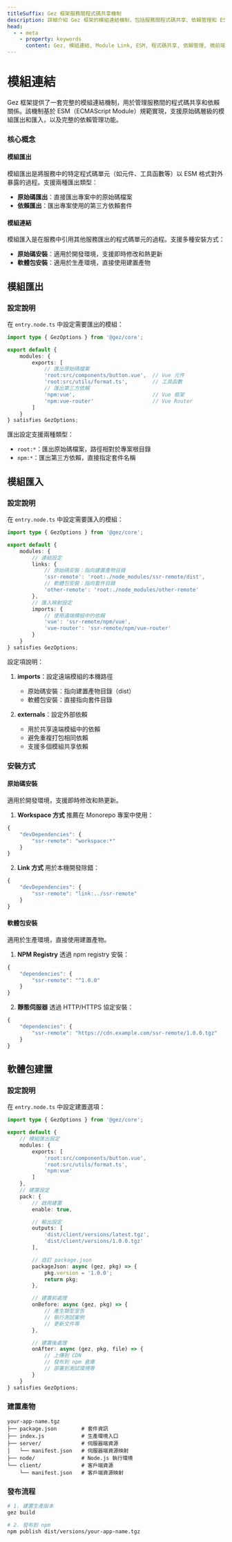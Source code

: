 ```yaml
---
titleSuffix: Gez 框架服務間程式碼共享機制
description: 詳細介紹 Gez 框架的模組連結機制，包括服務間程式碼共享、依賴管理和 ESM 規範實現，幫助開發者建構高效的微前端應用。
head:
  - - meta
    - property: keywords
      content: Gez, 模組連結, Module Link, ESM, 程式碼共享, 依賴管理, 微前端
---
```


# 模組連結

Gez 框架提供了一套完整的模組連結機制，用於管理服務間的程式碼共享和依賴關係。該機制基於 ESM（ECMAScript Module）規範實現，支援原始碼層級的模組匯出和匯入，以及完整的依賴管理功能。

### 核心概念

#### 模組匯出
模組匯出是將服務中的特定程式碼單元（如元件、工具函數等）以 ESM 格式對外暴露的過程。支援兩種匯出類型：
- **原始碼匯出**：直接匯出專案中的原始碼檔案
- **依賴匯出**：匯出專案使用的第三方依賴套件

#### 模組連結
模組匯入是在服務中引用其他服務匯出的程式碼單元的過程。支援多種安裝方式：
- **原始碼安裝**：適用於開發環境，支援即時修改和熱更新
- **軟體包安裝**：適用於生產環境，直接使用建置產物

## 模組匯出

### 設定說明

在 `entry.node.ts` 中設定需要匯出的模組：

```ts title="src/entry.node.ts"
import type { GezOptions } from '@gez/core';

export default {
    modules: {
        exports: [
            // 匯出原始碼檔案
            'root:src/components/button.vue',  // Vue 元件
            'root:src/utils/format.ts',        // 工具函數
            // 匯出第三方依賴
            'npm:vue',                         // Vue 框架
            'npm:vue-router'                   // Vue Router
        ]
    }
} satisfies GezOptions;
```

匯出設定支援兩種類型：
- `root:*`：匯出原始碼檔案，路徑相對於專案根目錄
- `npm:*`：匯出第三方依賴，直接指定套件名稱

## 模組匯入

### 設定說明

在 `entry.node.ts` 中設定需要匯入的模組：

```ts title="src/entry.node.ts"
import type { GezOptions } from '@gez/core';

export default {
    modules: {
        // 連結設定
        links: {
            // 原始碼安裝：指向建置產物目錄
            'ssr-remote': 'root:./node_modules/ssr-remote/dist',
            // 軟體包安裝：指向套件目錄
            'other-remote': 'root:./node_modules/other-remote'
        },
        // 匯入映射設定
        imports: {
            // 使用遠端模組中的依賴
            'vue': 'ssr-remote/npm/vue',
            'vue-router': 'ssr-remote/npm/vue-router'
        }
    }
} satisfies GezOptions;
```

設定項說明：
1. **imports**：設定遠端模組的本機路徑
   - 原始碼安裝：指向建置產物目錄（dist）
   - 軟體包安裝：直接指向套件目錄

2. **externals**：設定外部依賴
   - 用於共享遠端模組中的依賴
   - 避免重複打包相同依賴
   - 支援多個模組共享依賴

### 安裝方式

#### 原始碼安裝
適用於開發環境，支援即時修改和熱更新。

1. **Workspace 方式**
推薦在 Monorepo 專案中使用：
```ts title="package.json"
{
    "devDependencies": {
        "ssr-remote": "workspace:*"
    }
}
```

2. **Link 方式**
用於本機開發除錯：
```ts title="package.json"
{
    "devDependencies": {
        "ssr-remote": "link:../ssr-remote"
    }
}
```

#### 軟體包安裝
適用於生產環境，直接使用建置產物。

1. **NPM Registry**
透過 npm registry 安裝：
```ts title="package.json"
{
    "dependencies": {
        "ssr-remote": "^1.0.0"
    }
}
```

2. **靜態伺服器**
透過 HTTP/HTTPS 協定安裝：
```ts title="package.json"
{
    "dependencies": {
        "ssr-remote": "https://cdn.example.com/ssr-remote/1.0.0.tgz"
    }
}
```

## 軟體包建置

### 設定說明

在 `entry.node.ts` 中設定建置選項：

```ts title="src/entry.node.ts"
import type { GezOptions } from '@gez/core';

export default {
    // 模組匯出設定
    modules: {
        exports: [
            'root:src/components/button.vue',
            'root:src/utils/format.ts',
            'npm:vue'
        ]
    },
    // 建置設定
    pack: {
        // 啟用建置
        enable: true,

        // 輸出設定
        outputs: [
            'dist/client/versions/latest.tgz',
            'dist/client/versions/1.0.0.tgz'
        ],

        // 自訂 package.json
        packageJson: async (gez, pkg) => {
            pkg.version = '1.0.0';
            return pkg;
        },

        // 建置前處理
        onBefore: async (gez, pkg) => {
            // 產生類型宣告
            // 執行測試案例
            // 更新文件等
        },

        // 建置後處理
        onAfter: async (gez, pkg, file) => {
            // 上傳到 CDN
            // 發布到 npm 倉庫
            // 部署到測試環境等
        }
    }
} satisfies GezOptions;
```

### 建置產物

```
your-app-name.tgz
├── package.json        # 套件資訊
├── index.js            # 生產環境入口
├── server/             # 伺服器端資源
│   └── manifest.json   # 伺服器端資源映射
├── node/               # Node.js 執行環境
└── client/             # 客戶端資源
    └── manifest.json   # 客戶端資源映射
```

### 發布流程

```bash
# 1. 建置生產版本
gez build

# 2. 發布到 npm
npm publish dist/versions/your-app-name.tgz
```